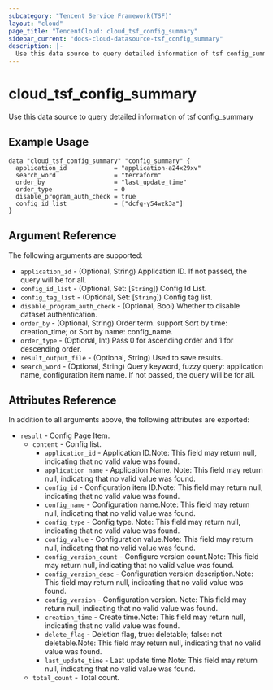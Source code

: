 ```yaml
---
subcategory: "Tencent Service Framework(TSF)"
layout: "cloud"
page_title: "TencentCloud: cloud_tsf_config_summary"
sidebar_current: "docs-cloud-datasource-tsf_config_summary"
description: |-
  Use this data source to query detailed information of tsf config_summary
---
```


# cloud_tsf_config_summary

Use this data source to query detailed information of tsf config_summary

## Example Usage

```hcl
data "cloud_tsf_config_summary" "config_summary" {
  application_id             = "application-a24x29xv"
  search_word                = "terraform"
  order_by                   = "last_update_time"
  order_type                 = 0
  disable_program_auth_check = true
  config_id_list             = ["dcfg-y54wzk3a"]
}
```

## Argument Reference

The following arguments are supported:

* `application_id` - (Optional, String) Application ID. If not passed, the query will be for all.
* `config_id_list` - (Optional, Set: [`String`]) Config Id List.
* `config_tag_list` - (Optional, Set: [`String`]) Config tag list.
* `disable_program_auth_check` - (Optional, Bool) Whether to disable dataset authentication.
* `order_by` - (Optional, String) Order term. support Sort by time: creation_time; or Sort by name: config_name.
* `order_type` - (Optional, Int) Pass 0 for ascending order and 1 for descending order.
* `result_output_file` - (Optional, String) Used to save results.
* `search_word` - (Optional, String) Query keyword, fuzzy query: application name, configuration item name. If not passed, the query will be for all.

## Attributes Reference

In addition to all arguments above, the following attributes are exported:

* `result` - Config Page Item.
  * `content` - Config list.
    * `application_id` - Application ID.Note: This field may return null, indicating that no valid value was found.
    * `application_name` - Application Name. Note: This field may return null, indicating that no valid value was found.
    * `config_id` - Configuration item ID.Note: This field may return null, indicating that no valid value was found.
    * `config_name` - Configuration name.Note: This field may return null, indicating that no valid value was found.
    * `config_type` - Config type. Note: This field may return null, indicating that no valid value was found.
    * `config_value` - Configuration value.Note: This field may return null, indicating that no valid value was found.
    * `config_version_count` - Configure version count.Note: This field may return null, indicating that no valid value was found.
    * `config_version_desc` - Configuration version description.Note: This field may return null, indicating that no valid value was found.
    * `config_version` - Configuration version. Note: This field may return null, indicating that no valid value was found.
    * `creation_time` - Create time.Note: This field may return null, indicating that no valid value was found.
    * `delete_flag` - Deletion flag, true: deletable; false: not deletable.Note: This field may return null, indicating that no valid value was found.
    * `last_update_time` - Last update time.Note: This field may return null, indicating that no valid value was found.
  * `total_count` - Total count.


